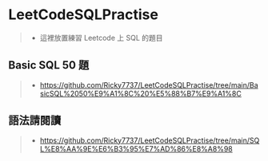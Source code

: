 # LeetCodeSQLPractise
> * 這裡放置練習 Leetcode 上 SQL 的題目
## Basic SQL 50 題
> * https://github.com/Ricky7737/LeetCodeSQLPractise/tree/main/BasicSQL%2050%E9%A1%8C%20%E5%88%B7%E9%A1%8C
## 語法請閱讀
> * https://github.com/Ricky7737/LeetCodeSQLPractise/tree/main/SQL%E8%AA%9E%E6%B3%95%E7%AD%86%E8%A8%98
